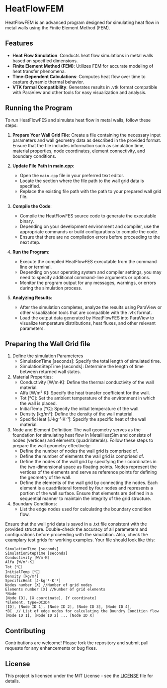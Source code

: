 # HeatFlowFEM
HeatFlowFEM is an advanced program designed for simulating heat flow in metal walls using the Finite Element Method (FEM). 

## Features
- **Heat Flow Simulation**: Conducts heat flow simulations in metal walls based on specified dimensions.
- **Finite Element Method (FEM)**: Utilizes FEM for accurate modeling of heat transfer phenomena.
- **Time-Dependent Calculations**: Computes heat flow over time to capture dynamic thermal behavior.
- **VTK formal Compatibility**: Generates results in .vtk format compatible with ParaView and other tools for easy visualization and analysis.
## Running the Program
To run HeatFlowFES and simulate heat flow in metal walls, follow these steps:

1. **Prepare Your Wall Grid File**: Create a file containing the necessary input parameters and wall geometry data as described in the provided format. Ensure that the file includes information such as simulation time, material properties, node coordinates, element connectivity, and boundary conditions.

2. **Update File Path in main.cpp**:
   - Open the `main.cpp` file in your preferred text editor.
   - Locate the section where the file path to the wall grid data is specified.
   - Replace the existing file path with the path to your prepared wall grid file.

3. **Compile the Code**:
   - Compile the HeatFlowFES source code to generate the executable binary.
   - Depending on your development environment and compiler, use the appropriate commands or build configurations to compile the code.
   - Ensure that there are no compilation errors before proceeding to the next step.

4. **Run the Program**:
   - Execute the compiled HeatFlowFES executable from the command line or terminal.
   - Depending on your operating system and compiler settings, you may need to specify additional command-line arguments or options.
   - Monitor the program output for any messages, warnings, or errors during the simulation process.

5. **Analyzing Results**:
   - After the simulation completes, analyze the results using ParaView or other visualization tools that are compatible with the .vtk format.
   - Load the output data generated by HeatFlowFES into ParaView to visualize temperature distributions, heat fluxes, and other relevant parameters.

## Preparing the Wall Grid file
1. Define the simulation Parameteres
   - SimulationTime [seconds]: Specify the total length of simulated time.
   - SimulationStepTime [seconds]: Determine the length of time between returned wall states.
2. Material Properties:
   - Conductivity [W/m·K]: Define the thermal conductivity of the wall material.
   - Alfa [W/m²·K]: Specify the heat transfer coefficient for the wall.
   - Tot [℃]: Set the ambient temperature of the environment in which the wall is placed.
   - InitialTemp [℃]: Specify the initial temperature of the wall.
   - Density [kg/m³]: Define the density of the wall material.
   - SpecificHeat [J⋅kg⁻¹⋅K⁻¹]: Specify the specific heat of the wall material.
4. Node and Element Definition:
The wall geometry serves as the foundation for simulating heat flow in MetalHeatSim and consists of nodes (vertices) and elements (quadrilaterals). Follow these steps to prepare the wall geometry effectively:
   - Define the number of nodes the wall grid is comprised of.
   - Define the number of elements the wall grid is comprised of.
   - Define the nodes of the wall grid by specifying their coordinates in the two-dimensional space as floating points. Nodes represent the vertices of the elements and serve as reference points for defining the geometry of the wall.
   - Define the elements of the wall grid by connecting the nodes. Each element is a quadrilateral formed by four nodes and represents a portion of the wall surface. Ensure that elements are defined in a sequential manner to maintain the integrity of the grid structure.
6. Boundary Conditions:
   - List the edge nodes used for calculating the boundary condition flow.
  
Ensure that the wall grid data is saved in a .txt file consistent with the provided structure. Double-check the accuracy of all parameters and configurations before proceeding with the simulation. Also, check the examplary test grids for working examples.
Your file should look like this:

```
SimulationTime [seconds]  
SimulationStepTime [seconds]
Conductivity [W/m·K]
Alfa [W/m²·K] 
Tot [℃] 
InitialTemp [℃]
Density [kg/m³] 
SpecificHeat [J⋅kg⁻¹⋅K⁻¹] 
Nodes number [X] //Number of grid nodes
Elements number [X] //Number of grid elements
*Node
[Node ID], [X coordinate], [Y coordinate]
*Element, type=DC2D4
[ID], [Node ID 1], [Node ID 2], [Node ID 3], [Node ID 4],
*BC  // List of edge nodes for calculating the Boundry Condition flow
[Node ID 1], [Node ID 2] ... [Node ID X]
```

## Contributing
Contributions are welcome! Please fork the repository and submit pull requests for any enhancements or bug fixes.

## License
This project is licensed under the MIT License - see the [LICENSE](LICENSE) file for details.
